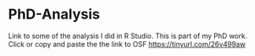# PhD-Analysis
Link to some of the analysis I did in R Studio. This is part of my PhD work. Click or copy and paste the the link to OSF https://tinyurl.com/26v499aw
